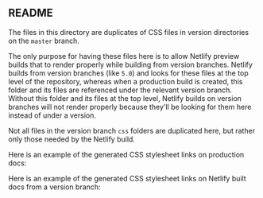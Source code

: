 ## README

The files in this directory are duplicates of CSS files in version directories on
the `master` branch.

The only purpose for having these files here is to allow Netlify preview builds
that to render properly while building from version branches. Netlify builds
from version branches (like `5.0`) and looks for these files at the top level of the
repository, whereas when a production build is created, this folder and its
files are referenced under the relevant version branch. Without this folder and
its files at the top level, Netlify builds on version branches will not render
properly because they'll be looking for them here instead of under a version.

Not all files in the version branch `css` folders are duplicated here, but rather only those
needed by the Netlify build.

Here is an example of the generated CSS stylesheet links on production docs:

 <link rel="stylesheet" href="https://docs.thoughtspot.com/4.5/css/customstyles.css">

 Here is an example of the generated CSS stylesheet links on Netlify built docs
 from a version branch:

 <link rel="stylesheet" href="https://docs.thoughtspot.com/css/customstyles.css">
